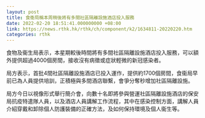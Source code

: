 ```yaml
---
layout: post
title: 食衞局稱本周稍後將有多間社區隔離設施酒店投入服務
date: 2022-02-20 18:51:41.000000000 +08:00
link: https://news.rthk.hk/rthk/ch/component/k2/1634811-20220220.htm
categories: rthk
---
```


食物及衞生局表示，本星期較後時間將有多間社區隔離設施酒店投入服務，可以額外提供超過4000個房間，接收沒有病徵或症狀輕微的新冠感染者。

局方表示，首批4間社區隔離設施酒店已投入運作，提供約1700個房間，食衞局早前已為人員提供培訓，正積極與多間酒店聯繫，會爭分奪秒增加社區隔離設施。

局方今日以視像形式舉行簡介會，向數十名即將參與營運社區隔離設施酒店的保安局抗疫特遣隊人員，以及酒店人員講解工作流程，其中在感染控制方面，講解人員介紹穿戴和卸除個人防護裝備的正確方法，及如何保持環境及個人衞生等。
